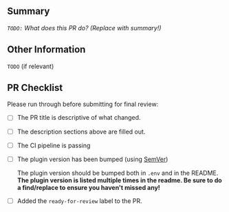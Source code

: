 ## Summary

*`TODO:` What does this PR do? (Replace with summary!)*

## Other Information

`TODO` (if relevant)

## PR Checklist

Please run through before submitting for final review:

- [ ] The PR title is descriptive of what changed.
- [ ] The description sections above are filled out.
- [ ] The CI pipeline is passing
- [ ] The plugin version has been bumped (using [SemVer](https://semver.org/spec/v2.0.0.html))

    The plugin version should be bumped both in `.env` and in the README. **The plugin version is listed multiple times in the readme. Be sure to do a find/replace to ensure you haven't missed any!**

- [ ] Added the `ready-for-review` label to the PR.